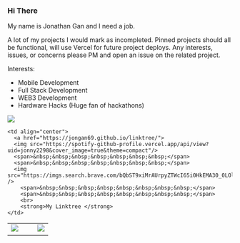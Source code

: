 ### Hi There

My name is Jonathan Gan and I need a job.

A lot of my projects I would mark as incompleted.
Pinned projects should all be functional, will use Vercel for future project deploys.
Any interests, issues, or concerns please PM and open an issue on the related project.

Interests:
- Mobile Development
- Full Stack Development
- WEB3 Development
- Hardware Hacks (Huge fan of hackathons)

<table width="100%"  border="0" cellpadding="0" cellspacing="0">
   <tr>
      <img src="https://activity-graph.herokuapp.com/graph?username=jongan69&theme=react-dark"/>
  </tr>
   
  <tr>
    <td align="center">
      <img src="https://github-readme-stats.vercel.app/api/top-langs/?username=jongan69&layout=compact"  />      
      <span>&nbsp;&nbsp;&nbsp;&nbsp;&nbsp;&nbsp;&nbsp;&nbsp;</span>
      <img src="https://github-readme-stats.vercel.app/api?username=jongan69&show_icons=true&theme=dracula" />
      <br> 
    </td>
     
    <td align="center">
      <a href="https://jongan69.github.io/linktree/">
      <img src="https://spotify-github-profile.vercel.app/api/view?uid=jonny2298&cover_image=true&theme=compact"/>
      <span>&nbsp;&nbsp;&nbsp;&nbsp;&nbsp;&nbsp;&nbsp;</span>
      <span>&nbsp;&nbsp;&nbsp;&nbsp;&nbsp;&nbsp;&nbsp;</span>
      <img src="https://imgs.search.brave.com/bQbST9xiMrAUrpyZTWcI65i0HkEMA30_0LOlV5OYE3c/rs:fit:474:480:1/g:ce/aHR0cHM6Ly9tZWRp/YTIuZ2lwaHkuY29t/L21lZGlhL1dabU5T/VVM3MXVqM1cvZ2lw/aHkuZ2lm.gif" />
        <span>&nbsp;&nbsp;&nbsp;&nbsp;&nbsp;&nbsp;&nbsp;&nbsp;</span>
        <span>&nbsp;&nbsp;&nbsp;&nbsp;&nbsp;&nbsp;&nbsp;&nbsp;</span>
        <br>
        <strong>My Linktree </strong>
    </td>
       
  </tr>
</table>
